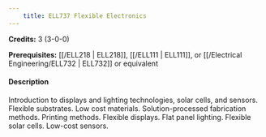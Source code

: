 ```yaml
---
    title: ELL737 Flexible Electronics
---
```

**Credits:** 3 (3-0-0)



**Prerequisites:** [[/ELL218 | ELL218]], [[/ELL111 | ELL111]], or [[/Electrical Engineering/ELL732 | ELL732]] or equivalent

#### Description 
Introduction to displays and lighting technologies, solar cells, and sensors. Flexible substrates. Low cost materials. Solution-processed fabrication methods. Printing methods. Flexible displays. Flat panel lighting. Flexible solar cells. Low-cost sensors.